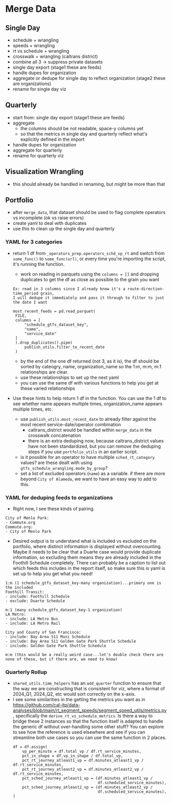 # Merge Data

## Single Day
* schedule + wrangling
* speeds + wrangling
* rt vs schedule + wrangling
* crosswalk + wrangling (caltrans district)
* combine all 3 -> suppress private datasets
* single day export (stage1 these are feeds)
* handle dupes for organization 
* aggregate or dedupe for single day to reflect organization (stage2 these are organizations)
* rename for single day viz

## Quarterly
* start from: single day export (stage1 these are feeds)
* aggregate
   * the columns should be not readable, space-y columns yet
   * so that the metrics in single day and quarterly reflect what's explicitly defined in the import
* handle dupes for organization
* aggregate for quarterly
* rename for quarterly viz

## Visualization Wrangling
* this should already be handled in renaming, but might be more than that


## Portfolio
* after `merge_data`, that dataset should be used to flag complete operators vs incomplete (ok vs raise errors)
* create yaml to deal with duplicates
* use this to clean up the single day and quarterly 

### YAML for 3 categories
* return 1 df from `_operators_prep.operators_schd_vp_rt` and switch from `some_func()` to `some_func(url)`, or every time you're importing the script, it's running the function.
   * work on reading in parquets using the `columns = []` and dropping duplicates to get the df as close as possible to the grain you want
   
   ```
   Ex: read in 3 columns since I already know it's a route-direction-time_period grain,
   I will dedupe it immediately and pass it through to filter to just the date I want
   
   most_recent_feeds = pd.read_parquet(
    FILE,
    columns = [
        "schedule_gtfs_dataset_key",
        "name",
        "service_date"
    ]
    ).drop_duplicates().pipe(
        publish_utils.filter_to_recent_date
    )
   ```
   * by the end of the one df returned (not 3, as it is), the df should be sorted by cateogry, name, organization_name so the 1:m, m:m, m:1 relationships are clear.
   * use these relationships to set up the next yaml
   * you can use the same df with various functions to help you get at these varied relationships
* Use these hints to help return 1 df in the function. You can use the 1 df to see whether name appears multiple times, organization_name appears multiple times, etc. 
   * use `publish_utils.most_recent_date` to already filter against the most recent service-date/operator combination
      * caltrans_district would be handled within `merge_data` in the crosswalk concatenation
      * there is an extra deduping now, because caltrans_district values have not been standardized, but you can remove the deduping steps if you use `portfolio_utils` in an earlier script.
   * is it possible for an operator to have multiple `sched_rt_category` values? are these dealt with using `gtfs_schedule_wrangling.mode_by_group`?
   * set a list of excluded operators (`name`) as a variable. if there are more beyond `City of Alameda`, we want to have an easy way to add to this.

### YAML for deduping feeds to organizations
* Right now, I see these kinds of pairing. 
```
City of Menlo Park:
- Commute.org
Commute.org:
- City of Menlo Park
```

* Desired output is to understand what is included vs excluded on the portfolio, where distinct information is displayed without overcounting. Maybe it needs to be clear that  a Duarte case would provide duplicate information, so excluding them means they are already included in the Foothill Schedule completely. There can probably be a caption to list out which feeds this includes in the report itself, so make sure this is yaml is set up to help you get what you need!
```
1:m (1 schedule_gtfs_dataset_key-many organization)...primary one is the included
Foothill Transit:
- include: Foothill Schedule
- exclude: Duarte Schedule

m:1 (many schedule_gtfs_dataset_key-1 organization)
LA Metro:
- include: LA Metro Bus
- include: LA Metro Rail

City and County of San Francisco:
- include: Bay Area 511 Muni Schedule
- include: Bay Area 511 Golden Gate Park Shuttle Schedule
- include: Golden Gate Park Shuttle Schedule

m:m (this would be a really weird case...let's double check there are none of these, but if there are, we need to know)
```

### Quarterly Rollup
* `shared_utils.time_helpers` has an `add_quarter` function to ensure that the way we are constructing that is consistent for viz, where a format of 2024_Q1, 2024_Q2, etc would sort correctly on the x-axis.
* I see some similarities in the getting the metrics you want as in https://github.com/cal-itp/data-analyses/blob/main/rt_segment_speeds/segment_speed_utils/metrics.py, specifically the `derive_rt_vs_schedule_metrics`. Is there a way to bridge these 2 instances so that the function itself is adapted to handle the generic df without over-handling some other stuff? You can explore to see how the reference is used elsewhere and see if you can streamline both use cases so you can use the same function in 2 places.
    ```
    df = df.assign(
        vp_per_minute = df.total_vp / df.rt_service_minutes,
        pct_in_shape = df.vp_in_shape / df.total_vp,
        pct_rt_journey_atleast1_vp = df.minutes_atleast1_vp / df.rt_service_minutes,
        pct_rt_journey_atleast2_vp = df.minutes_atleast2_vp / df.rt_service_minutes,
        pct_sched_journey_atleast1_vp = (df.minutes_atleast1_vp / 
                                         df.scheduled_service_minutes),
        pct_sched_journey_atleast2_vp = (df.minutes_atleast2_vp / 
                                         df.scheduled_service_minutes),
    )
    ```
